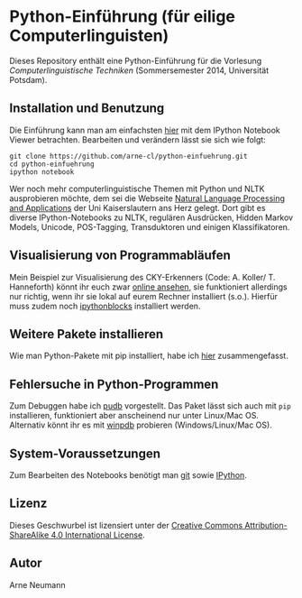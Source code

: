 Python-Einführung (für eilige Computerlinguisten)
=================================================

Dieses Repository enthält eine Python-Einführung für die Vorlesung
_Computerlinguistische Techniken_ (Sommersemester 2014, Universität Potsdam).

Installation und Benutzung
--------------------------

Die Einführung kann man am einfachsten [hier](http://nbviewer.ipython.org/github/arne-cl/python-einfuehrung/blob/master/python-intro.ipynb)
mit dem IPython Notebook Viewer betrachten. Bearbeiten und verändern lässt sie sich wie folgt:

```
git clone https://github.com/arne-cl/python-einfuehrung.git
cd python-einfuehrung
ipython notebook
```

Wer noch mehr computerlinguistische Themen mit Python und NLTK ausprobieren möchte, dem sei die Webseite [Natural Language Processing and Applications](http://nlpa.iupr.com/resources) der Uni Kaiserslautern ans Herz gelegt. Dort gibt es diverse IPython-Notebooks zu NLTK, regulären Ausdrücken, Hidden Markov Models, Unicode, POS-Tagging, Transduktoren und einigen Klassifikatoren.

Visualisierung von Programmabläufen
-----------------------------------

Mein Beispiel zur Visualisierung des CKY-Erkenners (Code: A. Koller/ T. Hanneforth)
könnt ihr euch zwar [online ansehen](http://nbviewer.ipython.org/github/arne-cl/python-einfuehrung/blob/master/cky-parser-visualization.ipynb),
sie funktioniert allerdings nur richtig, wenn ihr sie lokal auf eurem Rechner installiert (s.o.).
Hierfür muss zudem noch [ipythonblocks](http://ipythonblocks.org/) installiert werden.

Weitere Pakete installieren
---------------------------

Wie man Python-Pakete mit pip installiert, habe ich [hier](python-pakete-installieren.md) zusammengefasst.


Fehlersuche in Python-Programmen
--------------------------------

Zum Debuggen habe ich [pudb](https://pypi.python.org/pypi/pudb/) vorgestellt.
Das Paket lässt sich auch mit `pip` installieren, funktioniert aber
anscheinend nur unter Linux/Mac OS. Alternativ könnt ihr es mit
[winpdb](http://winpdb.org/download/) probieren (Windows/Linux/Mac OS).

System-Voraussetzungen
----------------------

Zum Bearbeiten des Notebooks benötigt man [git](http://git-scm.com/downloads) sowie [IPython](http://ipython.org/install.html).

Lizenz
------

Dieses Geschwurbel ist lizensiert unter der [Creative Commons Attribution-ShareAlike 4.0 International License]("http://creativecommons.org/licenses/by-sa/4.0/").

Autor
-----

Arne Neumann


